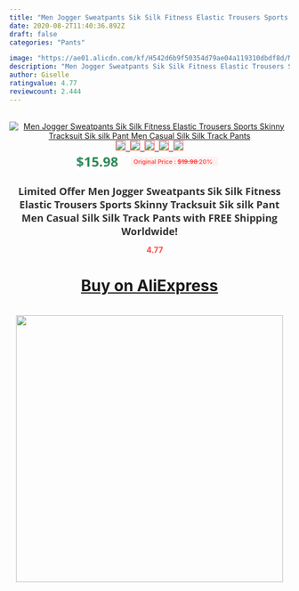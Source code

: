 ```yaml
---
title: "Men Jogger Sweatpants Sik Silk Fitness Elastic Trousers Sports Skinny Tracksuit Sik silk Pant Men Casual Silk Silk Track Pants"
date: 2020-08-2T11:40:36.892Z
draft: false
categories: "Pants"

image: "https://ae01.alicdn.com/kf/H542d6b9f50354d79ae04a119310dbdf8d/Men-Jogger-Sweatpants-Sik-Silk-Fitness-Elastic-Trousers-Sports-Skinny-Tracksuit-Sik-silk-Pant-Men-Casual.jpg"
description: "Men Jogger Sweatpants Sik Silk Fitness Elastic Trousers Sports Skinny Tracksuit Sik silk Pant Men Casual Silk Silk Track Pants"
author: Giselle
ratingvalue: 4.77
reviewcount: 2.444
---
```

<br>
<div style="text-align: center;">
<a href="https://s.click.aliexpress.com/e/_Alvs9B" target="_blank" rel="nofollow noopener noreferrer"><img alt="Men Jogger Sweatpants Sik Silk Fitness Elastic Trousers Sports Skinny Tracksuit Sik silk Pant Men Casual Silk Silk Track Pants" class="magnifier-image" src="https://ae01.alicdn.com/kf/H542d6b9f50354d79ae04a119310dbdf8d/Men-Jogger-Sweatpants-Sik-Silk-Fitness-Elastic-Trousers-Sports-Skinny-Tracksuit-Sik-silk-Pant-Men-Casual.jpg_640x640.jpg">
<br>
<img style="border:1px solid salmon" src="https://ae01.alicdn.com/kf/H542d6b9f50354d79ae04a119310dbdf8d/Men-Jogger-Sweatpants-Sik-Silk-Fitness-Elastic-Trousers-Sports-Skinny-Tracksuit-Sik-silk-Pant-Men-Casual.jpg_120x120.jpg">&nbsp;&nbsp;<img style="border:1px solid salmon" src="https://ae01.alicdn.com/kf/Hb955a6105fce4de2a950c50bc5938ddaB/Men-Jogger-Sweatpants-Sik-Silk-Fitness-Elastic-Trousers-Sports-Skinny-Tracksuit-Sik-silk-Pant-Men-Casual.jpg_120x120.jpg">&nbsp;&nbsp;<img style="border:1px solid salmon" src="https://ae01.alicdn.com/kf/H879fb63754df4ec78532c2eb832aed63y/Men-Jogger-Sweatpants-Sik-Silk-Fitness-Elastic-Trousers-Sports-Skinny-Tracksuit-Sik-silk-Pant-Men-Casual.jpg_120x120.jpg">&nbsp;&nbsp;<img style="border:1px solid salmon" src="https://ae01.alicdn.com/kf/Hf6fe1c163f544403808d725bd641ee26C/Men-Jogger-Sweatpants-Sik-Silk-Fitness-Elastic-Trousers-Sports-Skinny-Tracksuit-Sik-silk-Pant-Men-Casual.jpg_120x120.jpg">&nbsp;&nbsp;<img style="border:1px solid salmon" src="https://ae01.alicdn.com/kf/H4b19097306f049809995c9396659cf718/Men-Jogger-Sweatpants-Sik-Silk-Fitness-Elastic-Trousers-Sports-Skinny-Tracksuit-Sik-silk-Pant-Men-Casual.jpg_120x120.jpg"></a></div><br0>
<div style="text-align: center;"><span style="background-color: white; border: 0px; box-sizing: border-box; color: seagreen; display: inline-block; font-family: &quot;open sans&quot; , &quot;arial&quot; , &quot;helvetica&quot; , sans-serif , &quot;heiti&quot;; font-size: 24px; font-stretch: inherit; font-weight: 700; line-height: inherit; margin: 0px 10px 0px 0px; padding: 0px; vertical-align: middle;">$15.98 </span>
<span style="background: rgb(255 , 241 , 241); border-radius: 3px; border: 0px; box-sizing: border-box; color: #ff4747; display: inline-block; font-family: inherit; font-size: 12px; font-stretch: inherit; font-style: inherit; font-variant: inherit; font-weight: 600; line-height: inherit; margin: 0px; padding: 2px 5px; transform: scale(0.9); vertical-align: middle;">Original Price : <b style="text-decoration: line-through;">$19.98 </b> 20%&nbsp;&nbsp;</span></div>
<h1 style="color: #333333; display: inline-block; font-family: &quot;open sans&quot; , &quot;arial&quot; , &quot;helvetica&quot; , sans-serif , &quot;heiti&quot;; font-size: 18px; font-stretch: inherit; font-weight: 700; text-align: center;">Limited Offer Men Jogger Sweatpants Sik Silk Fitness Elastic Trousers Sports Skinny Tracksuit Sik silk Pant Men Casual Silk Silk Track Pants with FREE Shipping Worldwide!</h1>
<div style="color: #ff4747; text-align: center;">
<img src="https://4.bp.blogspot.com/-M0ZcTcb-5uY/XleCXlxnR4I/AAAAAAAAAEc/OrjgMkXV1oMQFaCRZj5HQwOCBcu3w1FegCPcBGAYYCw/s1600/star.png" style="height: 15px;">&nbsp;<b>4.77</b></div>
<div class="button_cont" align="center"><a class="buynow_a" href="https://s.click.aliexpress.com/e/_Alvs9B" target="_blank" rel="nofollow noopener noreferrer"><H1>Buy on AliExpress</H1></a></div><br>
<div class="separator" style="clear: both; text-align: center;">
<img src="https://lh3.googleusercontent.com/-pTy5HemUv9M/XlePHvY0dAI/AAAAAAAAAE4/0nX5iRUoIWY8eMW9Dpxeirr157OZliDIgCLcBGAsYHQ/s1600/badge.gif" width="480">
</div>

